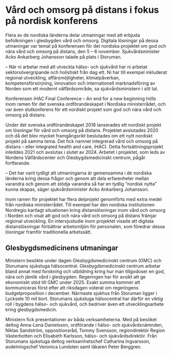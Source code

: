 # Vård och omsorg på distans i fokus på nordisk konferens

Flera av de nordiska länderna delar utmaningar med att erbjuda befolkningen i glesbygden vård och omsorg. Digitala lösningar på dessa utmaningar var temat på konferensen för det nordiska projektet om god och nära vård och omsorg på distans, den 5 – 6 november. Sjukvårdsminister Acko Ankarberg Johansson talade på plats i Storuman.

– När ni arbetar med att utveckla hälso- och sjukvård har ni arbetat sektorsövergripande och holistiskt från dag ett. Ni har till exempel inkluderat regional utveckling, affärsmöjligheter, klimatpåverkan, kompetensförsörjning, innovation och internationell marknadsföring av Norden som ett modernt välfärdsområde, sa sjukvårdsministern i sitt tal.

Konferensen iHAC Final Conference – An end for a new beginning hölls inom ramen för det svenska ordförandeskapet i Nordiska ministerrådet, och var även slutkonferens för ett nordiskt projekt som god och nära vård och omsorg på distans.

Under det svenska ordförandeskapet 2018 lanserades ett nordiskt projekt om lösningar för vård och omsorg på distans. Projektet avslutades 2020 och då det blev mycket framgångsrikt beslutades om ett nytt nordiskt projekt på samma tema. Det fick namnet integrerad vård och omsorg på distans – eller integrated health and care, iHAC). Detta fortsättningsprojekt inleddes 2021 och avslutas i slutet av 2024. Arbetet i projektet, som leds av Nordens Välfärdscenter och Glesbygdsmedicinskt centrum, pågår fortfarande.

– Det har varit tydligt att utmaningarna är gemensamma i de nordiska länderna kring dessa frågor och genom att dela erfarenheter mellan varandra och genom att stödja varandra så har en tydlig ”nordisk nytta” kunna skapas, säger sjukvårdsminister Acko Ankarberg Johansson.

Inom ramen för projektet har flera delprojekt genomförts med extra medel från nordiska ministerrådet. Till exempel har den nordiska institutionen Nordregio kartlagt situationen kring distanslösningar inom vård och omsorg i Norden och visat att god och nära vård och omsorg på distans främjar regional utveckling. En intervjustudie inom projektet visade att digitala distanslösningar förbättrar arbetsmiljön för personalen, som föredrar dessa lösningar framför traditionella arbetssätt.

## Glesbygdsmedicinens utmaningar

Ministern besökte under dagen Glesbygdsmedicinskt centrum (GMC) och Storumans sjukstuga hälsocentral. Glesbygdsmedicinskt centrum arbetar bland annat med forskning och utbildning kring hur man tillgodoser en god, nära och jämlik vård i glesbygden. Regeringen har för avsikt att ge ekonomiskt stöd till GMC under 2025. Exakt summa kommer att kommuniceras först efter att riksdagen voterat om regeringens budgetproposition i december. Närmaste sjukhus från Storuman ligger i Lycksele 10 mil bort. Storumans sjukstuga hälsocentral har därför en viktig roll i bygdens hälso- och sjukvård, och bedriver även ett utvecklingsarbete kring glesbygdsmedicin.

Ministern fick presentationer av båda verksamheterna. Med på besöket deltog Anna-Lena Danielsson, ordförande i hälso- och sjukvårdsnämnden, Niklas Sandström, oppositionsråd, Tommy Svensson, regiondirektör Region Västerbotten och Elisabeth Karlsson, hälso- och sjukvårdsdirektör. Från Storumans sjukstuga deltog verksamhetschef Catharina Ingvarsson, avdelningschef Veronica Lundsten samt läkaren Peter Berggren.
